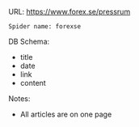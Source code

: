 URL: https://www.forex.se/pressrum

    Spider name: forexse

DB Schema:
- title
- date
- link
- content

Notes:
- All articles are on one page
